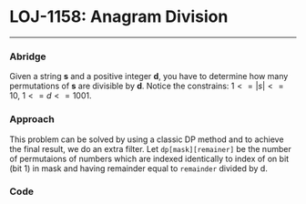 # LOJ-1158: Anagram Division
---
### Abridge
Given a string **s** and a positive integer **d**, you have to determine how many permutations of **s** are divisible by **d**.
Notice the constrains: $1<=|s|<=10$, $1<=d<=1001$.

### Approach
This problem can be solved by using a classic DP method and to achieve the final result, we do an extra filter.
Let `dp[mask][remainer]` be the number of permutaions of numbers which are indexed identically to index of on bit (bit 1) in mask and having remainder equal to `remainder` divided by d.


### Code




